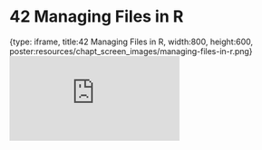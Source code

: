 # 42 Managing Files in R
 
{type: iframe, title:42 Managing Files in R, width:800, height:600, poster:resources/chapt_screen_images/managing-files-in-r.png}
![](https://datatrail-jhu.github.io/DataTrail_ReOrg/no_toc/managing-files-in-r.html)
 

 
